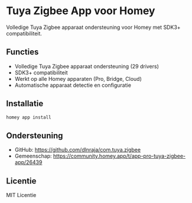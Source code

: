 # Tuya Zigbee App voor Homey

Volledige Tuya Zigbee apparaat ondersteuning voor Homey met SDK3+ compatibiliteit.

## Functies
- Volledige Tuya Zigbee apparaat ondersteuning (29 drivers)
- SDK3+ compatibiliteit
- Werkt op alle Homey apparaten (Pro, Bridge, Cloud)
- Automatische apparaat detectie en configuratie

## Installatie
```bash
homey app install
```

## Ondersteuning
- GitHub: https://github.com/dlnraja/com.tuya.zigbee
- Gemeenschap: https://community.homey.app/t/app-pro-tuya-zigbee-app/26439

## Licentie
MIT Licentie